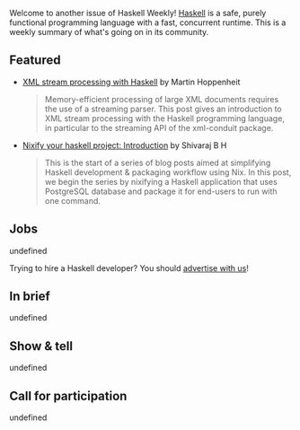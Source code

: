 Welcome to another issue of Haskell Weekly!
[Haskell](https://www.haskell.org) is a safe, purely functional programming language with a fast, concurrent runtime.
This is a weekly summary of what's going on in its community.

## Featured

- [XML stream processing with Haskell](https://martin.hoppenheit.info/blog/2023/xml-stream-processing-with-haskell/) by Martin Hoppenheit
  > Memory-efficient processing of large XML documents requires the use of a streaming parser. This post gives an introduction to XML stream processing with the Haskell programming language, in particular to the streaming API of the xml-conduit package.

- [Nixify your haskell project: Introduction](https://zero-to-flakes.com/blog/nixify-haskell-project-intro) by Shivaraj B H
  > This is the start of a series of blog posts aimed at simplifying Haskell development & packaging workflow using Nix. In this post, we begin the series by nixifying a Haskell application that uses PostgreSQL database and package it for end-users to run with one command.

## Jobs

undefined

Trying to hire a Haskell developer?
You should [advertise with us](https://haskellweekly.news/advertising.html)!

## In brief

undefined

## Show & tell

undefined

## Call for participation

undefined
